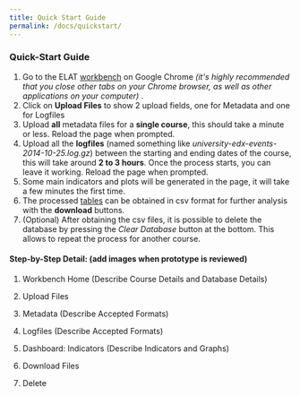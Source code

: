```yaml
---
title: Quick Start Guide
permalink: /docs/quickstart/
---
```


### Quick-Start Guide
1. Go to the ELAT [workbench](https://mvallet91.github.io/ELAT-Workbench/) on Google Chrome *(it's highly 
recommended that you close other tabs on your Chrome browser, as well as other applications on your computer)* .
2. Click on **Upload Files** to show 2 upload fields, one for Metadata and one for Logfiles
3. Upload **all** metadata files for a **single course**, this should take a minute or less.
Reload the page when prompted.
4. Upload all the **logfiles** (named something like _university-edx-events-2014-10-25.log.gz_) between the 
starting and ending dates of the course, this will take around **2 to 3 hours**. Once the process starts,
 you can leave it working. Reload the page when prompted.
5. Some main indicators and plots will be generated in the page, it will take a few minutes the first time.
6. The processed [tables](https://github.com/AngusGLChen/DelftX-Daily-Database#database-schema) 
can be obtained in csv format for further analysis with the **download** buttons.
7. (Optional) After obtaining the csv files, it is possible to delete the database by pressing the
 *Clear Database* button at the bottom. This allows to repeat the process for another course.
 
#### Step-by-Step Detail: (add images when prototype is reviewed)

1. Workbench Home (Describe Course Details and Database Details)

2. Upload Files 

3. Metadata (Describe Accepted Formats)

4. Logfiles (Describe Accepted Formats)

5. Dashboard: Indicators (Describe Indicators and Graphs)

6. Download Files

7. Delete
